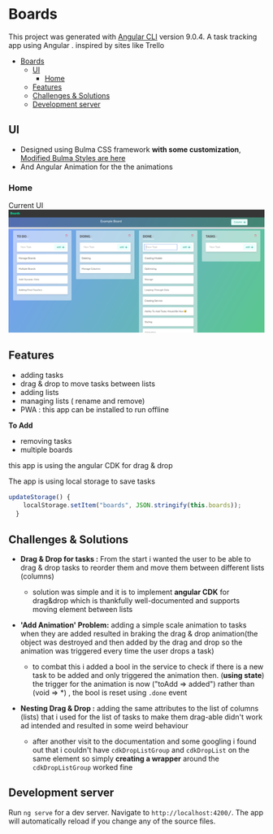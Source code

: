# Boards

This project was generated with [Angular CLI](https://github.com/angular/angular-cli) version 9.0.4.
A task tracking app using Angular . inspired by sites like Trello

- [Boards](#boards)
  - [UI](#ui)
    - [Home](#home)
  - [Features](#features)
  - [Challenges & Solutions](#challenges--solutions)
  - [Development server](#development-server)

## UI

- Designed using Bulma CSS framework **with some customization**,
  [Modified Bulma Styles are here](./src/main-styles.scss)
- And Angular Animation for the the animations

### Home

Current UI
![screenshot](<screenshots/Screenshot from 2020-04-17 23-30-10.png> "main ui")

## Features

- adding tasks
- drag & drop to move tasks between lists
- adding lists
- managing lists ( rename and remove)
- PWA : this app can be installed to run offline

**To Add**

- removing tasks
- multiple boards

this app is using the angular CDK for drag & drop

The app is using local storage to save tasks

```ts
updateStorage() {
    localStorage.setItem("boards", JSON.stringify(this.boards));
  }
```

## Challenges & Solutions

- **Drag & Drop for tasks :** From the start i wanted the user to be able to drag & drop tasks to reorder them and move them between different lists (columns)

  - solution was simple and it is to implement **angular CDK** for drag&drop which is thankfully well-documented and supports moving element between lists

- **'Add Animation' Problem:** adding a simple scale animation to tasks when they are added resulted in braking the drag & drop animation(the object was destroyed and then added by the drag and drop so the animation was triggered every time the user drops a task)

  - to combat this i added a bool in the service to check if there is a new task to be added and only triggered the animation then. (**using state**) the trigger for the animation is now ("toAdd => added") rather than (void => \*) , the bool is reset using `.done` event

- **Nesting Drag & Drop :** adding the same attributes to the list of columns (lists) that i used for the list of tasks to make them drag-able didn't work ad intended and resulted in some weird behaviour
  - after another visit to the documentation and some googling i found out that i couldn't have `cdkDropListGroup` and `cdkDropList` on the same element so simply **creating a wrapper** around the `cdkDropListGroup` worked fine

## Development server

Run `ng serve` for a dev server. Navigate to `http://localhost:4200/`. The app will automatically reload if you change any of the source files.
